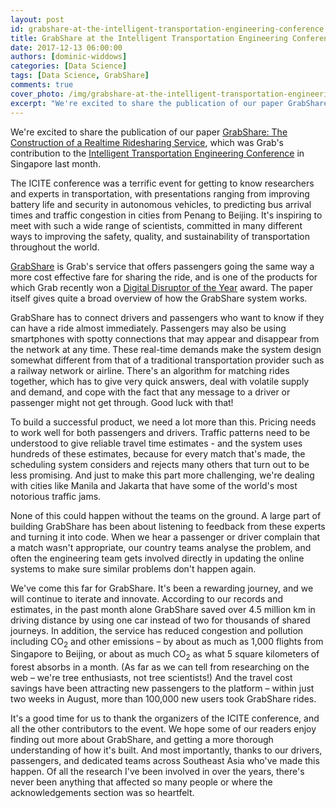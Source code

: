 ```yaml
---
layout: post
id: grabshare-at-the-intelligent-transportation-engineering-conference
title: GrabShare at the Intelligent Transportation Engineering Conference
date: 2017-12-13 06:00:00
authors: [dominic-widdows]
categories: [Data Science]
tags: [Data Science, GrabShare]
comments: true
cover_photo: /img/grabshare-at-the-intelligent-transportation-engineering-conference/cover.jpg
excerpt: "We're excited to share the publication of our paper GrabShare: The Construction of a Realtime Ridesharing Service, which was Grab's contribution to the Intelligent Transportation Engineering Conference in Singapore last month."
---
```


We're excited to share the publication of our paper [GrabShare: The Construction of a Realtime Ridesharing Service](http://ieeexplore.ieee.org/document/8056896/), which was Grab's contribution to the [Intelligent Transportation Engineering Conference](http://icite.org) in Singapore last month.

The ICITE conference was a terrific event for getting to know researchers and experts in transportation, with presentations ranging from improving battery life and security in autonomous vehicles, to predicting bus arrival times and traffic congestion in cities from Penang to Beijing. It's inspiring to meet with such a wide range of scientists, committed in many different ways to improving the safety, quality, and sustainability of transportation throughout the world.

[GrabShare](https://www.grab.com/sg/share/) is Grab's service that offers passengers going the same way a more cost effective fare for sharing the ride, and is one of the products for which Grab recently won a [Digital Disruptor of the Year](https://www.digitalnewsasia.com/business/grab-named-digital-disruptor-year) award. The paper itself gives quite a broad overview of how the GrabShare system works.

GrabShare has to connect drivers and passengers who want to know if they can have a ride almost immediately. Passengers may also be using smartphones with spotty connections that may appear and disappear from the network at any time. These real-time demands make the system design somewhat different from that of a traditional transportation provider such as a railway network or airline. There's an algorithm for matching rides together, which has to give very quick answers, deal with volatile supply and demand, and cope with the fact that any message to a driver or passenger might not get through. Good luck with that! 

To build a successful product, we need a lot more than this. Pricing needs to work well for both passengers and drivers. Traffic patterns need to be understood to give reliable travel time estimates - and the system uses hundreds of these estimates, because for every match that's made, the scheduling system considers and rejects many others that turn out to be less promising. And just to make this part more challenging, we're dealing with cities like Manila and Jakarta that have some of the world's most notorious traffic jams.

None of this could happen without the teams on the ground. A large part of building GrabShare has been about listening to feedback from these experts and turning it into code. When we hear a passenger or driver complain that a match wasn't appropriate, our country teams analyse the problem, and often the engineering team gets involved directly in updating the online systems to make sure similar problems don't happen again.

We've come this far for GrabShare. It's been a rewarding journey, and we will continue to iterate and innovate. According to our records and estimates, in the past month alone GrabShare saved over 4.5 million km in driving distance by using one car instead of two for thousands of shared journeys. In addition, the service has reduced congestion and pollution including CO<sub>2</sub> and other emissions – by about as much as 1,000 flights from Singapore to Beijing, or about as much CO<sub>2</sub> as what 5 square kilometers of forest absorbs in a month. (As far as we can tell from researching on the web – we're tree enthusiasts, not tree scientists!) And the travel cost savings have been attracting new passengers to the platform – within just two weeks in August, more than 100,000 new users took GrabShare rides.

It's a good time for us to thank the organizers of the ICITE conference, and all the other contributors to the event. We hope some of our readers enjoy finding out more about GrabShare, and getting a more thorough understanding of how it's built. And most importantly, thanks to our drivers, passengers, and dedicated teams across Southeast Asia who've  made this happen. Of all the research I've been involved in over the years, there's never been anything that affected so many people or where the acknowledgements section was so heartfelt.
